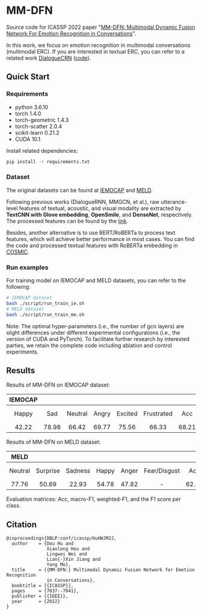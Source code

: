 # MM-DFN
Source code for ICASSP 2022 paper "[MM-DFN: Multimodal Dynamic Fusion Network For Emotion Recognition in Conversations](https://arxiv.org/pdf/2203.02385.pdf)".

In this work, we focus on emotion recognition in multimodal conversations (multimodal ERC). If you are interested in textual ERC, you can refer to a related work [DialogueCRN](https://arxiv.org/pdf/2106.01978.pdf) ([code](https://github.com/zerohd4869/DialogueCRN)).


## Quick Start

### Requirements
* python 3.6.10          
* torch 1.4.0            
* torch-geometric 1.4.3
* torch-scatter 2.0.4
* scikit-learn 0.21.2
* CUDA 10.1


Install related dependencies:
```bash
pip install -r requirements.txt
```

### Dataset

The original datasets can be found at [IEMOCAP](https://sail.usc.edu/iemocap/) and [MELD](https://github.com/SenticNet/MELD).


Following previous works (DialogueRNN, MMGCN, et al.), raw utterance-level features of textual, acoustic, and visual modality are extracted by **TextCNN with Glove embedding**, **OpenSmile**, and **DenseNet**, respectively.
The processed features can be found by the [link](https://github.com/zerohd4869/MM-DFN/tree/main/data).

Besides, another alternative is to use BERT/RoBERTa to process text features, which will achieve better performance in most cases. You can find the code and processed textual features with RoBERTa embedding in [COSMIC](https://github.com/declare-lab/conv-emotion/tree/master/COSMIC/feature-extraction).


### Run examples

For training model on IEMOCAP and MELD datasets, you can refer to the following:

```bash
# IEMOCAP dataset
bash ./script/run_train_ie.sh
# MELD dataset
bash ./script/run_train_me.sh
```

Note: The optimal hyper-parameters (i.e., the number of gcn layers) are slight differences under different experimental configurations (i.e., the version of CUDA and PyTorch). To facilitate further research by interested parties, we retain the complete code including ablation and control experiments.

## Results

Results of MM-DFN on IEMOCAP dataset:

| **IEMOCAP**| | | | | | | | |
|:-----:|:-----:|:-----:|:-----:|:-----:|:-----:|:-----:|:-----:|:-----:|
|Happy|Sad|Neutral|Angry|Excited|Frustrated|Acc|Macro-F1|Weighted-F1|
|42.22|78.98|66.42|69.77|75.56|66.33|68.21|66.54|68.18|

Results of MM-DFN on MELD dataset:

| **MELD** | | | | | | | | |
|:-----:|:-----:|:-----:|:-----:|:-----:|:-----:|:-----:|:-----:|:-----:|
|Neutral|Surprise|Sadness|Happy|Anger|Fear/Disgust|Acc|Macro-F1|Weighted-F1|
|77.76|50.69|22.93|54.78|47.82|-|62.49|36.28|59.46|

Evaluation matrices: Acc, macro-F1, weighted-F1, and the F1 score per class.

## Citation
```
@inproceedings{DBLP:conf/icassp/HuHWJM22,
  author    = {Dou Hu and
               Xiaolong Hou and
               Lingwei Wei and
               Lian{-}Xin Jiang and
               Yang Mo},
  title     = {{MM-DFN:} Multimodal Dynamic Fusion Network for Emotion Recognition
               in Conversations},
  booktitle = {{ICASSP}},
  pages     = {7037--7041},
  publisher = {{IEEE}},
  year      = {2022}
}
```




